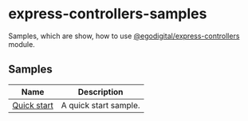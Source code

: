 # express-controllers-samples

Samples, which are show, how to use [@egodigital/express-controllers](https://github.com/egodigital/express-controllers) module.

## Samples

| Name | Description |
|---|---|
| [Quick start](./quick_start) | A quick start sample. |
